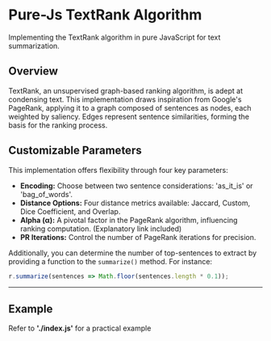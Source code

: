 # Pure-Js TextRank Algorithm

Implementing the TextRank algorithm in pure JavaScript for text summarization.

## Overview

TextRank, an unsupervised graph-based ranking algorithm, is adept at condensing text. This implementation draws inspiration from Google's PageRank, applying it to a graph composed of sentences as nodes, each weighted by saliency. Edges represent sentence similarities, forming the basis for the ranking process.

## Customizable Parameters

This implementation offers flexibility through four key parameters:

- **Encoding:** Choose between two sentence considerations: 'as_it_is' or 'bag_of_words'.
- **Distance Options:** Four distance metrics available: Jaccard, Custom, Dice Coefficient, and Overlap.
- **Alpha (α):** A pivotal factor in the PageRank algorithm, influencing ranking computation. (Explanatory link included)
- **PR Iterations:** Control the number of PageRank iterations for precision.

Additionally, you can determine the number of top-sentences to extract by providing a function to the `summarize()` method. For instance:

```javascript
r.summarize(sentences => Math.floor(sentences.length * 0.1));
```
---

## Example

Refer to **'./index.js'** for a practical example
